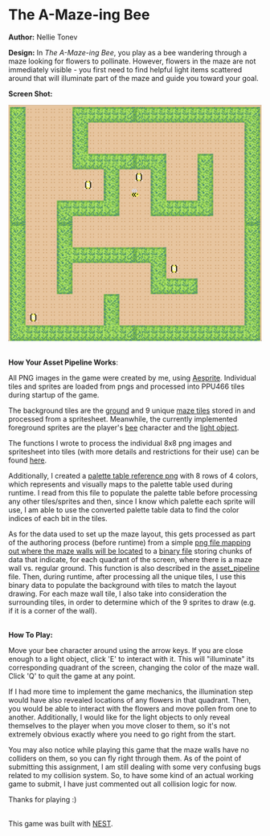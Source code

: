 # The A-Maze-ing Bee

**Author:** Nellie Tonev

**Design:** In *The A-Maze-ing Bee*, you play as a bee wandering through a maze looking for flowers to pollinate. 
However, flowers in the maze are not immediately visible - you first need to find helpful light items scattered around that will 
illuminate part of the maze and guide you toward your goal. 

**Screen Shot:**

![Screen Shot](assets/game-screenshot.png)

\
**How Your Asset Pipeline Works**:

All PNG images in the game were created by me, using [Aesprite](https://www.aseprite.org/).
Individual tiles and sprites are loaded from pngs and processed into PPU466 tiles during startup of the game. 

The background tiles are the [ground](assets/ground.png) and 9 unique [maze tiles](assets/maze-tiles.png) stored in and processed from a spritesheet. 
Meanwhile, the currently implemented foreground sprites are the player's [bee](assets/bee-default.png) character and the [light object](assets/light.png).

The functions I wrote to process the individual 8x8 png images and spritesheet into tiles (with more details and restrictions for their use) can be found [here](asset_pipeline.hpp).

Additionally, I created a [palette table reference png](assets/palette_table_data.png) with 8 rows of 4 colors, which represents and visually maps to the palette table used during runtime.
I read from this file to populate the palette table before processing any other tiles/sprites and then, since I know which palette each sprite will use, I am able to use 
the converted palette table data to find the color indices of each bit in the tiles.

As for the data used to set up the maze layout, this gets processed as part of the authoring process (before runtime) from a simple [png file mapping out where the maze walls will be located](assets/level-layout.png) to 
a [binary file](dist/assets/level-layout.bin) storing chunks of data that indicate, for each quadrant of the screen, where there is a maze wall vs. regular ground. This function is also described in the [asset_pipeline](asset_pipeline.hpp) file. 
Then, during runtime, after processing all the unique tiles, I use this binary data to populate the background with tiles to match the layout drawing. For each maze wall tile, I also take into consideration the surrounding tiles, in order 
to determine which of the 9 sprites to draw (e.g. if it is a corner of the wall). 


\
**How To Play:**

Move your bee character around using the arrow keys. If you are close enough to a light object, click 'E' to interact with it.
This will "illuminate" its corresponding quadrant of the screen, changing the color of the maze wall. Click 'Q' to quit the game at any point.

If I had more time to implement the game mechanics, the illumination step would have also revealed locations of any flowers in 
that quadrant. Then, you would be able to interact with the flowers and move pollen from one to another. Additionally, I would like for
the light objects to only reveal themselves to the player when you move closer to them, so it's not extremely obvious exactly where you need to go right from the start.

You may also notice while playing this game that the maze walls have no colliders on them, so you can fly right through them. 
As of the point of submitting this assignment, I am still dealing with some very confusing bugs related to my collision system. So, to have some kind of
an actual working game to submit, I have just commented out all collision logic for now.

Thanks for playing :)

\
This game was built with [NEST](NEST.md).

